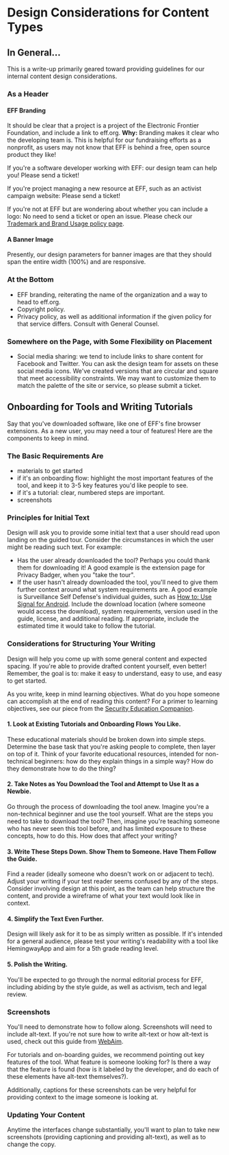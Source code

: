 # Design Considerations for Content Types

## In General...
This is a write-up primarily geared toward providing guidelines for our internal content design considerations.

### As a Header
#### EFF Branding 
It should be clear that a project is a project of the Electronic Frontier Foundation, and include a link to eff.org. **Why:** Branding makes it clear who the developing team is. This is helpful for our fundraising efforts as a nonprofit, as users may not know that EFF is behind a free, open source product they like!

If you're a software developer working with EFF: our design team can help you! Please send a ticket!

If you're project managing a new resource at EFF, such as an activist campaign website: Please send a ticket!

If you're not at EFF but are wondering about whether you can include a logo: No need to send a ticket or open an issue. Please check our [Trademark and Brand Usage policy page](https://www.eff.org/pages/trademark-and-brand-usage-policy).

#### A Banner Image
Presently, our design parameters for banner images are that they should span the entire width (100%) and are responsive.

### At the Bottom
+ EFF branding, reiterating the name of the organization and a way to head to eff.org.
+ Copyright policy.
+ Privacy policy, as well as additional information if the given policy for that service differs. Consult with General Counsel.

### Somewhere on the Page, with Some Flexibility on Placement
+ Social media sharing: we tend to include links to share content for Facebook and Twitter. You can ask the design team for assets on these social media icons. We've created versions that are circular and square that meet accessibility constraints. We may want to customize them to match the palette of the site or service, so please submit a ticket.

## Onboarding for Tools and Writing Tutorials
Say that you've downloaded software, like one of EFF's fine browser extensions. As a new user, you may need a tour of features!
Here are the components to keep in mind.

### The Basic Requirements Are
+ materials to get started
+ if it's an onboarding flow: highlight the most important features of the tool, and keep it to 3-5 key features you'd like people to see.
+ if it's a tutorial: clear, numbered steps are important.
+ screenshots

### Principles for Initial Text
Design will ask you to provide some initial text that a user should read upon landing on the guided tour.
Consider the circumstances in which the user might be reading such text. For example: 

+ Has the user already downloaded the tool? Perhaps you could thank them for downloading it! A good example is the extension page for Privacy Badger, when you "take the tour".
+ If the user hasn't already downloaded the tool, you'll need to give them further context around what system requirements are. A good example is Surveillance Self Defense's individual guides, such as [How to: Use Signal for Android](https://ssd.eff.org/en/module/how-use-signal-android). Include the download location (where someone would access the download), system requirements, version used in the guide, license, and additional reading. If appropriate, include the estimated time it would take to follow the tutorial.

### Considerations for Structuring Your Writing
Design will help you come up with some general content and expected spacing. If you're able to provide drafted content yourself, even better! Remember, the goal is to: make it easy to understand, easy to use, and easy to get started.

As you write, keep in mind learning objectives. What do you hope someone can accomplish at the end of reading this content? For a primer to learning objectives, see our piece from the [Security Education Companion](https://sec.eff.org/articles/learning-objectives).

#### 1. Look at Existing Tutorials and Onboarding Flows You Like.
These educational materials should be broken down into simple steps. Determine the base task that you're asking people to complete, then layer on top of it. Think of your favorite educational resources, intended for non-technical beginners: how do they explain things in a simple way? How do they demonstrate how to do the thing?

#### 2. Take Notes as You Download the Tool and Attempt to Use It as a Newbie.
Go through the process of downloading the tool anew. Imagine you're a non-technical beginner and use the tool yourself. What are the steps you need to take to download the tool? Then, imagine you're teaching someone who has never seen this tool before, and has limited exposure to these concepts, how to do this. How does that affect your writing?

#### 3. Write These Steps Down. Show Them to Someone. Have Them Follow the Guide.
Find a reader (ideally someone who doesn't work on or adjacent to tech). Adjust your writing if your test reader seems confused by any of the steps. Consider involving design at this point, as the team can help structure the content, and provide a wireframe of what your text would look like in context.

#### 4. Simplify the Text Even Further.
Design will likely ask for it to be as simply written as possible. If it's intended for a general audience, please test your writing's readability with a tool like HemingwayApp and aim for a 5th grade reading level.

#### 5. Polish the Writing.
You'll be expected to go through the normal editorial process for EFF, including abiding by the style guide, as well as activism, tech and legal review.

### Screenshots
You'll need to demonstrate how to follow along. Screenshots will need to include alt-text. If you're not sure how to write alt-text or how alt-text is used, check out this guide from [WebAim](https://webaim.org/techniques/alttext/).

For tutorials and on-boarding guides, we recommend pointing out key features of the tool. What feature is someone looking for? Is there a way that the feature is found (how is it labeled by the developer, and do each of these elements have alt-text themselves?).

Additionally, captions for these screenshots can be very helpful for providing context to the image someone is looking at.

### Updating Your Content
Anytime the interfaces change substantially, you'll want to plan to take new screenshots (providing captioning and providing alt-text), as well as to change the copy.
